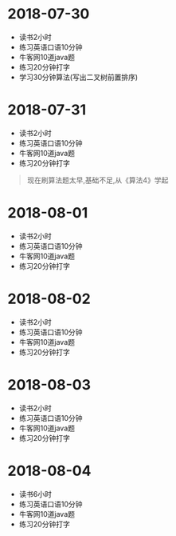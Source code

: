 # 2018-07-30
* 读书2小时
* 练习英语口语10分钟
* 牛客网10道java题
* 练习20分钟打字
* 学习30分钟算法(写出二叉树前置排序)

# 2018-07-31
* 读书2小时
* 练习英语口语10分钟
* 牛客网10道java题
* 练习20分钟打字
>现在刷算法题太早,基础不足,从《算法4》学起

# 2018-08-01
* 读书2小时
* 练习英语口语10分钟
* 牛客网10道java题
* 练习20分钟打字

# 2018-08-02
* 读书2小时
* 练习英语口语10分钟
* 牛客网10道java题
* 练习20分钟打字

# 2018-08-03
* 读书2小时
* 练习英语口语10分钟
* 牛客网10道java题
* 练习20分钟打字

# 2018-08-04
* 读书6小时
* 练习英语口语10分钟
* 牛客网10道java题
* 练习20分钟打字
